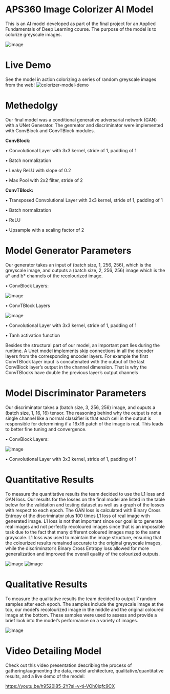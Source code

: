 # APS360 Image Colorizer AI Model
This is an AI model developed as part of the final project for an Applied Fundamentals of Deep Learning course. The purpose of the model is to colorize greyscale images. 

![image](https://github.com/user-attachments/assets/68c485aa-082d-4639-a66f-05b44c6faede)

# Live Demo
See the model in action colorizing a series of random greyscale images from the web!
![colorizer-model-demo](https://github.com/user-attachments/assets/16d854ce-cb53-4c0a-8e4e-b247e339c3ea)

# Methedolgy
Our final model was a conditional generative adversarial network (GAN) with a UNet Generator. The genreator and discriminator were implemented with ConvBlock and ConvTBlock modules.

**ConvBlock:**

• Convolutional Layer with 3x3 kernel, stride of 1, padding of 1

• Batch normalization

• Leaky ReLU with slope of 0.2

• Max Pool with 2x2 filter, stride of 2


**ConvTBlock:**

• Transposed Convolutional Layer with 3x3 kernel, stride of 1, padding of 1

• Batch normalization

• ReLU

• Upsample with a scaling factor of 2

# Model Generator Parameters
Our generator takes an input of (batch size, 1, 256, 256), which is the greyscale image, and outputs
a (batch size, 2, 256, 256) image which is the a* and b* channels of the recolourized image.

• ConvBlock Layers:

![image](https://github.com/user-attachments/assets/bb08263d-b33c-4ae3-9a1b-ba98e73de014)

• ConvTBlock Layers

![image](https://github.com/user-attachments/assets/0320095d-395e-4f3b-9999-f2b280489e7b)

• Convolutional Layer with 3x3 kernel, stride of 1, padding of 1

• Tanh activation function

Besides the structural part of our model, an important part lies during the runtime. A Unet model
implements skip connections in all the decoder layers from the corresponding encoder layers. For
example the first ConvTBlock layer input is concatenated with the output of the last ConvBlock
layer’s output in the channel dimension. That is why the ConvTBlocks have double the previous
layer’s output channels

# Model Discriminator Parameters

Our discriminator takes a (batch size, 3, 256, 256) image, and ouputs a (batch size, 1, 16, 16) tensor.
The reasoning behind why the output is not a single channel like a normal classifier is that each cell
in the output is responsible for determining if a 16x16 patch of the image is real. This leads to better
fine tuning and convergence.

• ConvBlock Layers:

![image](https://github.com/user-attachments/assets/35d88c9e-73aa-42d3-9888-9b2aa659ab0b)

• Convolutional Layer with 3x3 kernel, stride of 1, padding of 1

# Quantitative Results

To measure the quantitative results the team decided to use the L1 loss and GAN loss. Our results for
the losses on the final model are listed in the table below for the validation and testing dataset as well
as a graph of the losses with respect to each epoch. The GAN loss is calculated with Binary Cross
Entropy of the discriminator plus 100 times L1 loss of real image with generated image. L1 loss
is not that important since our goal is to generate real images and not perfectly recoloured images
since that is an impossible task due to the fact that many different coloured images map to the same
grayscale. L1 loss was used to maintain the image structure, ensuring that the colourized results
remained accurate to the original grayscale images, while the discriminator’s Binary Cross Entropy
loss allowed for more generalization and improved the overall quality of the colourized outputs.

![image](https://github.com/user-attachments/assets/b7b70ca4-301c-4d27-b992-1ed1821d1231)   ![image](https://github.com/user-attachments/assets/4f9410ef-f8ca-4a08-a237-c8b2e8e44d66)

# Qualitative Results
To measure the qualitative results the team decided to output 7 random samples after each epoch.
The samples include the greyscale image at the top, our model’s recolourized image in the middle
and the original coloured image at the bottom. These samples were used to assess and provide a
brief look into the model’s performance on a variety of images.

![image](https://github.com/user-attachments/assets/4a4e7fd4-f292-40f3-80bc-a5d44beb1255)

# Video Detailing Model
Check out this video presentation describing the process of gathering/augmenting the data, model architecture, qualitative/quantitative results, and a live demo of the model:

https://youtu.be/h9520l85-2Y?si=v-tj-VOh0jqfc9CX
